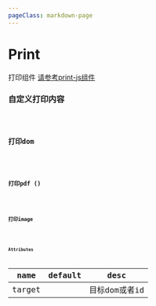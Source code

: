 ```yaml
---
pageClass: markdown-page
---
```


# Print

打印组件
[请参考print-js组件](https://github.com/crabbly/print.js)
### 自定义打印内容 

<Code tag="Print/Simple"/>

### 打印dom 

<Code tag="Print/PrintDom"/>

### 打印pdf ()

<Code tag="Print/PrintFilePdf"/>

### 打印image

<Code tag="Print/PrintFileImage"/>


### Attributes

| name            | default | desc             
| --------------- | ------- | ----------------  
| target          |         | 目标dom或者id     
